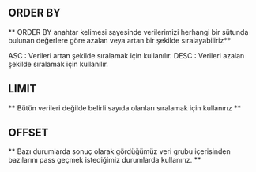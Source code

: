## ORDER BY 
** ORDER BY anahtar kelimesi sayesinde verilerimizi herhangi bir sütunda bulunan değerlere göre azalan veya artan bir şekilde sıralayabiliriz**

ASC : Verileri artan şekilde sıralamak için kullanılır.
DESC : Verileri azalan şekilde sıralamak için kullanılır.

## LIMIT 
** Bütün verileri değilde belirli sayıda olanları sıralamak için kullanırız **

## OFFSET 
** Bazı durumlarda sonuç olarak gördüğümüz veri grubu içerisinden bazılarını pass geçmek istediğimiz durumlarda kullanırız. **

